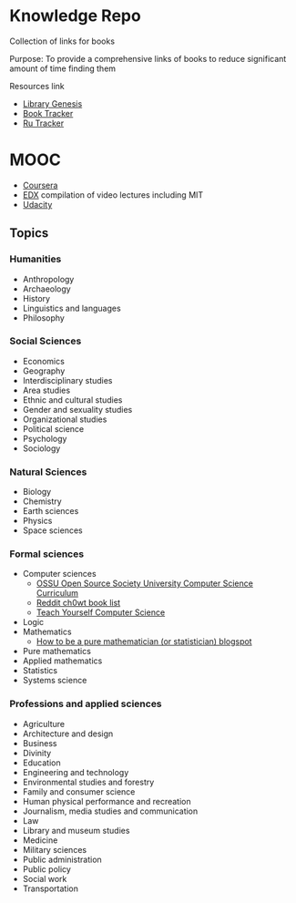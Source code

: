 # Knowledge Repo
Collection of links for books

Purpose: To provide a comprehensive links of books to reduce significant amount of time finding them


Resources link
- [Library Genesis](http://libgen.io)
- [Book Tracker](https://booktracker.org/)
- [Ru Tracker](https://rutracker.org/forum/index.php)

# MOOC
- [Coursera](https://www.coursera.org)
- [EDX](https://www.edx.org) compilation of video lectures including MIT
- [Udacity](https://www.udacity.com) 


## Topics

### Humanities
- Anthropology
- Archaeology
- History
- Linguistics and languages
- Philosophy
	

### Social Sciences
- Economics
- Geography
- Interdisciplinary studies
- Area studies
- Ethnic and cultural studies
- Gender and sexuality studies
- Organizational studies
- Political science
- Psychology
- Sociology

### Natural Sciences
- Biology
- Chemistry
- Earth sciences
- Physics
- Space sciences

### Formal sciences
- Computer sciences
	- [OSSU Open Source Society University Computer Science Curriculum](https://github.com/ossu/computer-science)
	- [Reddit ch0wt book list](https://www.reddit.com/r/books/comments/ch0wt/a_reading_list_for_the_selftaught_computer/)
	- [Teach Yourself Computer Science](https://teachyourselfcs.com/)
- Logic
- Mathematics
	- [How to be a pure mathematician (or statistician) blogspot](http://hbpms.blogspot.sg/)
- Pure mathematics
- Applied mathematics
- Statistics
- Systems science

### Professions and applied sciences
- Agriculture
- Architecture and design
- Business
- Divinity
- Education
- Engineering and technology
- Environmental studies and forestry
- Family and consumer science
- Human physical performance and recreation
- Journalism, media studies and communication
- Law
- Library and museum studies
- Medicine
- Military sciences
- Public administration
- Public policy
- Social work
- Transportation








